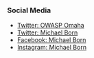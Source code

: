 <!--### Chapter Information
* Chapter Region

### Social Links
* [Meetup](#)
* [Social Link](#)-->

### Social Media

* [Twitter: OWASP Omaha](https://twitter.com/owaspomaha)
* [Twitter: Michael Born](https://twitter.com/blu3gl0w13)
* [Facebook: Michael Born](https://facebook.com/blu3gl0w13)
* [Instagram: Michael Born](https://instagram.com/blu3gl0w13)

